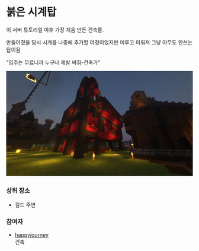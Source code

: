 # 붉은 시계탑

이 서버 튜토리얼 이후 가장 처음 만든 건축물.

만들어졌을 당시 시계를 나중에 추가할 여정이었지만 미루고 미뤄져 그냥 아무도 안쓰는 탑이됨 

"입주는 무료니까 누구나 제발 써줘-건축가" 

![asdf](../../asset/buildings/red_clocktower/main.jpg)

### 상위 장소
<!-- tag_source_open:link_list:child_spot -->
- 길드 주변
<!-- tag_close -->

<!-- ### 하위 장소 목록 -->
<!-- tag_target_open:reverse_link_list:child_spot -->
<!-- tag_arg:preset:spots_inside -->
<!-- tag_close -->

<!-- ### 보유 시설 목록 -->
<!-- tag_target_open:reverse_link_list:building_spot -->
<!-- tag_arg:preset:systems_inside -->
<!-- tag_close -->

### 참여자
<!-- tag_source_open:link_list:member_contribute -->
- [happyjourney](../members/happyjourney.md)  
건축
<!-- tag_close-->